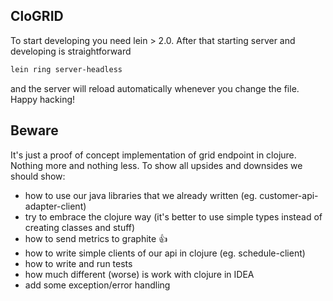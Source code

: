 ## CloGRID

To start developing you need lein > 2.0. After that starting server and developing is straightforward

```bash
lein ring server-headless
```

and the server will reload automatically whenever you change the file. Happy hacking!

## Beware
It's just a proof of concept implementation of grid endpoint in clojure. Nothing more and nothing less.
To show all upsides and downsides we should show:

* how to use our java libraries that we already written (eg. customer-api-adapter-client)
* try to embrace the clojure way (it's better to use simple types instead of creating classes and stuff)
* how to send metrics to graphite :+1:
* how to write simple clients of our api in clojure (eg. schedule-client)
* how to write and run tests
* how much different (worse) is work with clojure in IDEA
* add some exception/error handling